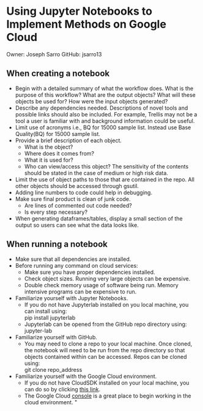 # Using Jupyter Notebooks to Implement Methods on Google Cloud
Owner: Joseph Sarro
GitHub: jsarro13

## When creating a notebook
* Begin with a detailed summary of what the workflow does. What is the purpose of this workflow? What are the output objects? What will these objects be used for? How were the input objects generated?
* Describe any dependencies needed. Descriptions of novel tools and possible links should also be included. For example, Trellis may not be a tool a user is familiar with and background information could be useful.
* Limit use of acronyms i.e., BQ for 15000 sample list. Instead use Base Quality(BQ) for 15000 sample list.
* Provide a brief description of each object.
  * What is the object?
  * Where does it comes from?
  * What it is used for?
  * Who can view/access this object? The sensitivity of the contents should be stated in the case of medium or high risk data.
* Limit the use of object paths to those that are contained in the repo. All other objects should be accessed through gsutil.
* Adding line numbers to code could help in debugging.
* Make sure final product is clean of junk code.
  * Are lines of commented out code needed?
  * Is every step necessary?
* When generating dataframes/tables, display a small section of the output so users can see what the data looks like.


## When running a notebook
* Make sure that all dependencies are installed.
* Before running any command on cloud services:
  * Make sure you have proper dependencies installed.
  * Check object sizes. Running very large objects can be expensive.
  * Double check memory usage of software being run. Memory intensive programs can be expensive to run.
* Familiarize yourself with Jupyter Notebooks.
  * If you do not have Jupyterlab installed on you local machine, you can install using: <br> pip install jupyterlab
  * Jupyterlab can be opened from the GitHub repo directory using: <br> jupyter-lab
* Familiarize yourself with GitHub.
  * You may need to clone a repo to your local machine. Once cloned, the notebook will need to be run from the repo directory so that objects contained within can be accessed. Repos can be cloned using: <br> git clone repo_address
* Familiarize yourself with the Google Cloud environment.
  * If you do not have CloudSDK installed on your local machine, you can do so by clicking [this link](https://cloud.google.com/sdk/docs/install).
  * The Google Cloud [console](console.cloud.google.com) is a great place to begin working in the cloud environment. "